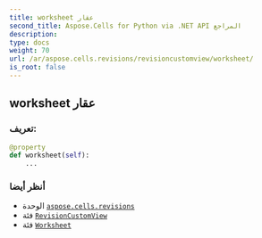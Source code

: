 ```yaml
---
title: worksheet عقار
second_title: Aspose.Cells for Python via .NET API المراجع
description:
type: docs
weight: 70
url: /ar/aspose.cells.revisions/revisioncustomview/worksheet/
is_root: false
---
```

##  worksheet عقار
###  تعريف:
```python
@property
def worksheet(self):
    ...
```

###  أنظر أيضا
* الوحدة [`aspose.cells.revisions`](../../)
* فئة [`RevisionCustomView`](/cells/python-net/ar/aspose.cells.revisions/revisioncustomview)
* فئة [`Worksheet`](/cells/python-net/ar/aspose.cells/worksheet)
